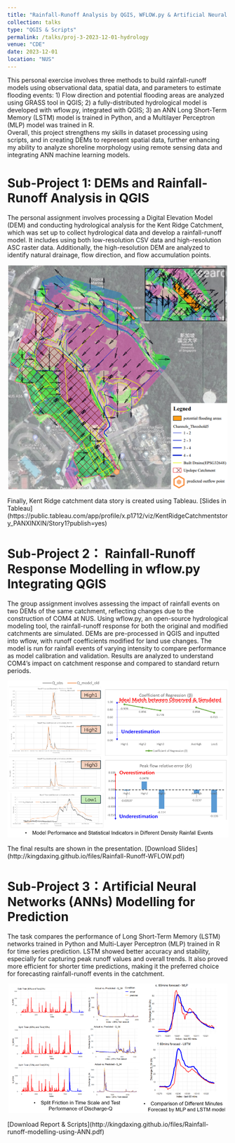 ```yaml
---
title: "Rainfall-Runoff Analysis by QGIS, WFLOW.py & Artificial Neural Network Models"
collection: talks
type: "QGIS & Scripts"
permalink: /talks/proj-3-2023-12-01-hydrology
venue: "CDE"
date: 2023-12-01
location: "NUS"
---
```


This personal exercise involves three methods to build rainfall-runoff models using observational data, spatial data, and parameters to estimate flooding events: 1) Flow direction and potential flooding areas are analyzed using GRASS tool in QGIS; 2) a fully-distributed hydrological model is developed with wflow.py, integrated with QGIS; 3) an ANN Long Short-Term Memory (LSTM) model is trained in Python, and a Multilayer Perceptron (MLP) model was trained in R. <br/>
Overall, this project strengthens my skills in dataset processing using scripts, and in creating DEMs to represent spatial data, further enhancing my ability to analyze shoreline morphology using remote sensing data and integrating ANN machine learning models.

Sub-Project 1: DEMs and Rainfall-Runoff Analysis in QGIS
======

The personal assignment involves processing a Digital Elevation Model (DEM) and conducting hydrological analysis for the Kent Ridge Catchment, which was set up to collect hydrological data and develop a rainfall-runoff model. It includes using both low-resolution CSV data and high-resolution ASC raster data. Additionally, the high-resolution DEM are analyzed to identify natural drainage, flow direction, and flow accumulation points. <br/>
<p align="center">
  <img src='/images/proj-hydro-1-1.png' alt='Image Description' width='500'> 
</p> 
Finally, Kent Ridge catchment data story is created using Tableau. 
[Slides in Tableau](https://public.tableau.com/app/profile/x.p1712/viz/KentRidgeCatchmentstory_PANXINXIN/Story1?publish=yes)


Sub-Project 2： Rainfall-Runoff Response Modelling in wflow.py Integrating QGIS
======

The group assignment involves assessing the impact of rainfall events on two DEMs of the same catchment, reflecting changes due to the construction of COM4 at NUS. Using wflow.py, an open-source hydrological modeling tool, the rainfall-runoff response for both the original and modified catchments are simulated. DEMs are pre-processed in QGIS and inputted into wflow, with runoff coefficients modified for land use changes. The model is run for rainfall events of varying intensity to compare performance as model calibration and validation. Results are analyzed to understand COM4’s impact on catchment response and compared to standard return periods. <br/>
<p align="center">
  <img src='/images/proj-hydro-2.PNG' alt='Image Description' width='600'> 
</p> 
The final results are shown in the presentation.
[Download Slides](http://kingdaxing.github.io/files/Rainfall-Runoff-WFLOW.pdf) 


Sub-Project 3：Artificial Neural Networks (ANNs) Modelling for Prediction
======

The task compares the performance of Long Short-Term Memory (LSTM) networks trained in Python and Multi-Layer Perceptron (MLP) trained in R for time series prediction. LSTM showed better accuracy and stability, especially for capturing peak runoff values and overall trends. It also proved more efficient for shorter time predictions, making it the preferred choice for forecasting rainfall-runoff events in the catchment. <br/>
<p align="center">
  <img src='/images/proj-hydro-3.PNG' alt='Image Description' width='500'> 
</p> 
[Download Report & Scripts](http://kingdaxing.github.io/files/Rainfall-runoff-modelling-using-ANN.pdf) 
